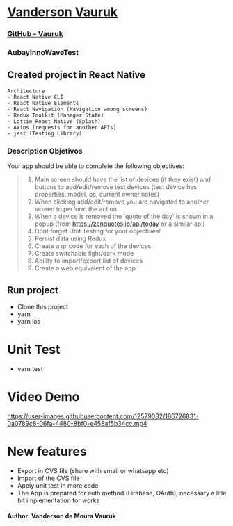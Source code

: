 # [Vanderson Vauruk](https://www.linkedin.com/in/vauruk/?locale=en_US)

### [GitHub - Vauruk](https://github.com/vauruk)

### AubayInnoWaveTest

## Created project in React Native

```
Architecture
- React Native CLI
- React Native Elements
- React Navigation (Navigation among screens)
- Redux Toolkit (Manager State)
- Lottie React Native (Splash)
- Axios (requests for another APIs)
- jest (Testing Library)
```

### Description Objetivos
Your app should be able to complete the following objectives:
>1. Main screen should have the list of devices (if they exist) and buttons to add/edit/remove 
test devices (test device has properties: model, os, current owner,notes)
>2. When clicking add/edit/remove you are navigated to another screen to perform the action
>3. When a device is removed the 'quote of the day' is shown in a popup (from https://zenquotes.io/api/today or a similar api)
>4. Dont forget Unit Testing for your objectives!
>5. Persist data using Redux
>6. Create a qr code for each of the devices
>7. Create switchable light/dark mode
>8. Ability to import/export list of devices
>9. Create a web equivalent of the app


## Run project
- Clone this project 
- yarn 
- yarn ios

# Unit Test
- yarn test 


# Video Demo
https://user-images.githubusercontent.com/12579082/186726831-0a0789c8-06fa-4480-8bf0-e458af5b34cc.mp4

# New features
- Export in CVS file (share with email or whatsapp etc)
- Import of the CVS file
- Apply unit test in more code
- The App is prepared for auth method (Firabase, OAuth), necessary a litle bit implementation for works



#### Author: Vanderson de Moura Vauruk
